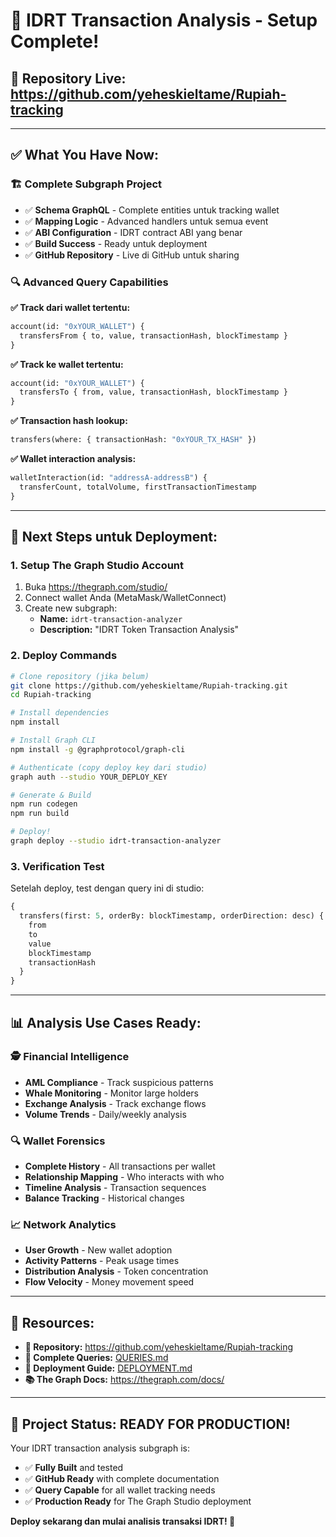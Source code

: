 # 🎯 IDRT Transaction Analysis - Setup Complete!

## 📍 **Repository Live:** https://github.com/yeheskieltame/Rupiah-tracking

---

## ✅ **What You Have Now:**

### **🏗️ Complete Subgraph Project**
- ✅ **Schema GraphQL** - Complete entities untuk tracking wallet
- ✅ **Mapping Logic** - Advanced handlers untuk semua event
- ✅ **ABI Configuration** - IDRT contract ABI yang benar  
- ✅ **Build Success** - Ready untuk deployment
- ✅ **GitHub Repository** - Live di GitHub untuk sharing

### **🔍 Advanced Query Capabilities**

**✅ Track dari wallet tertentu:**
```graphql
account(id: "0xYOUR_WALLET") {
  transfersFrom { to, value, transactionHash, blockTimestamp }
}
```

**✅ Track ke wallet tertentu:**
```graphql  
account(id: "0xYOUR_WALLET") {
  transfersTo { from, value, transactionHash, blockTimestamp }
}
```

**✅ Transaction hash lookup:**
```graphql
transfers(where: { transactionHash: "0xYOUR_TX_HASH" })
```

**✅ Wallet interaction analysis:**
```graphql
walletInteraction(id: "addressA-addressB") {
  transferCount, totalVolume, firstTransactionTimestamp
}
```

---

## 🚀 **Next Steps untuk Deployment:**

### **1. Setup The Graph Studio Account**
1. Buka https://thegraph.com/studio/
2. Connect wallet Anda (MetaMask/WalletConnect)
3. Create new subgraph:
   - **Name:** `idrt-transaction-analyzer`
   - **Description:** "IDRT Token Transaction Analysis" 

### **2. Deploy Commands**
```bash
# Clone repository (jika belum)
git clone https://github.com/yeheskieltame/Rupiah-tracking.git
cd Rupiah-tracking

# Install dependencies
npm install

# Install Graph CLI
npm install -g @graphprotocol/graph-cli

# Authenticate (copy deploy key dari studio)
graph auth --studio YOUR_DEPLOY_KEY

# Generate & Build
npm run codegen
npm run build

# Deploy!
graph deploy --studio idrt-transaction-analyzer
```

### **3. Verification Test**
Setelah deploy, test dengan query ini di studio:
```graphql
{
  transfers(first: 5, orderBy: blockTimestamp, orderDirection: desc) {
    from
    to
    value
    blockTimestamp
    transactionHash
  }
}
```

---

## 📊 **Analysis Use Cases Ready:**

### **🕵️ Financial Intelligence**
- **AML Compliance** - Track suspicious patterns
- **Whale Monitoring** - Monitor large holders
- **Exchange Analysis** - Track exchange flows
- **Volume Trends** - Daily/weekly analysis

### **🔍 Wallet Forensics**
- **Complete History** - All transactions per wallet
- **Relationship Mapping** - Who interacts with who
- **Timeline Analysis** - Transaction sequences
- **Balance Tracking** - Historical changes

### **📈 Network Analytics** 
- **User Growth** - New wallet adoption
- **Activity Patterns** - Peak usage times
- **Distribution Analysis** - Token concentration
- **Flow Velocity** - Money movement speed

---

## 🔗 **Resources:**

- **📁 Repository:** https://github.com/yeheskieltame/Rupiah-tracking
- **📖 Complete Queries:** [QUERIES.md](./QUERIES.md)
- **🚀 Deployment Guide:** [DEPLOYMENT.md](./DEPLOYMENT.md)
- **📚 The Graph Docs:** https://thegraph.com/docs/

---

## 🎉 **Project Status: READY FOR PRODUCTION!**

Your IDRT transaction analysis subgraph is:
- ✅ **Fully Built** and tested
- ✅ **GitHub Ready** with complete documentation
- ✅ **Query Capable** for all wallet tracking needs
- ✅ **Production Ready** for The Graph Studio deployment

**Deploy sekarang dan mulai analisis transaksi IDRT! 🚀**
